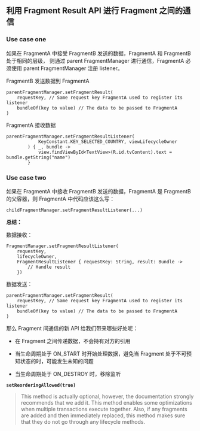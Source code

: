 ##  利用 Fragment Result API 进行 Fragment 之间的通信

### Use case one

如果在 FragmentA 中接受 FragmentB 发送的数据，FragmentA 和 FragmentB 处于相同的层级，
则通过 parent FragmentManager 进行通信，FragmentA 必须使用 parent FragmentManager 注册 listener。

FragmentB 发送数据到 FragmentA

```
parentFragmentManager.setFragmentResult(
    requestKey, // Same request key FragmentA used to register its listener
    bundleOf(key to value) // The data to be passed to FragmentA
)
```

FragmentA 接收数据

```
parentFragmentManager.setFragmentResultListener(
            KeyConstant.KEY_SELECTED_COUNTRY, viewLifecycleOwner
        ) { _, bundle ->
            view.findViewById<TextView>(R.id.tvContent).text = bundle.getString("name")
        }
```

### Use case two

如果在 FragmentA 中接收 FragmentB 发送的数据，FragmentA 是 FragmentB 的父容器，则 FragmentA 中代码应该这么写：

```
childFragmentManager.setFragmentResultListener(...)
```

**总结：**

数据接收：

```
FragmentManager.setFragmentResultListener(
    requestKey,
    lifecycleOwner,
    FragmentResultListener { requestKey: String, result: Bundle ->
        // Handle result
    })
```

数据发送：

```
parentFragmentManager.setFragmentResult(
    requestKey, // Same request key FragmentA used to register its listener
    bundleOf(key to value) // The data to be passed to FragmentA
)
```

那么 Fragment 间通信的新 API 给我们带来哪些好处呢：

- 在 Fragment 之间传递数据，不会持有对方的引用

- 当生命周期处于 ON_START 时开始处理数据，避免当 Fragment 处于不可预知状态的时，可能发生未知的问题

- 当生命周期处于 ON_DESTROY 时，移除监听


**`setReorderingAllowed(true)`**

>This method is actually optional, however, the documentation strongly recommends that we add it. 
>This method enables some optimizations when multiple transactions execute together. 
>Also, if any fragments are added and then immediately replaced, 
> this method makes sure that they do not go through any lifecycle methods.